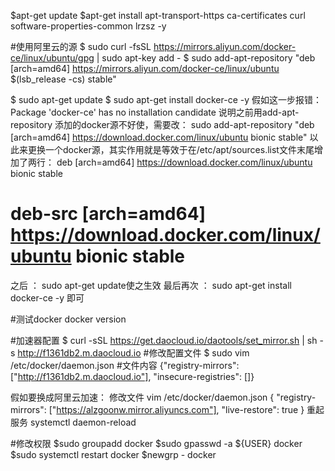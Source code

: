 
$apt-get update
$apt-get install apt-transport-https ca-certificates curl software-properties-common lrzsz -y

#使用阿里云的源
$ sudo curl -fsSL https://mirrors.aliyun.com/docker-ce/linux/ubuntu/gpg | sudo apt-key add -
$ sudo add-apt-repository "deb [arch=amd64] https://mirrors.aliyun.com/docker-ce/linux/ubuntu $(lsb_release -cs) stable"

$ sudo apt-get update
$ sudo apt-get install docker-ce -y
假如这一步报错：
Package 'docker-ce' has no installation candidate
说明之前用add-apt-repository 添加的docker源不好使，需要改：
sudo add-apt-repository "deb [arch=amd64] https://download.docker.com/linux/ubuntu bionic stable"
以此来更换一个docker源，其实作用就是等效于在/etc/apt/sources.list文件末尾增加了两行：
deb [arch=amd64] https://download.docker.com/linux/ubuntu bionic stable
# deb-src [arch=amd64] https://download.docker.com/linux/ubuntu bionic stable
之后  ： sudo apt-get update使之生效
最后再次 ： sudo apt-get install docker-ce -y 即可

#测试docker
docker version

#加速器配置
$ curl -sSL https://get.daocloud.io/daotools/set_mirror.sh | sh -s http://f1361db2.m.daocloud.io
#修改配置文件
$ sudo vim /etc/docker/daemon.json
#文件内容
{"registry-mirrors": ["http://f1361db2.m.daocloud.io"], "insecure-registries": []}

假如要换成阿里云加速：
修改文件
vim  /etc/docker/daemon.json
{
    "registry-mirrors": ["https://alzgoonw.mirror.aliyuncs.com"],
    "live-restore": true
}
重起服务
systemctl daemon-reload

#修改权限
$sudo groupadd docker
$sudo gpasswd -a ${USER} docker
$sudo systemctl restart docker
$newgrp - docker
